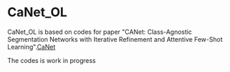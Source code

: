 # CaNet_OL
CaNet_OL is based on codes for paper "CANet: Class-Agnostic Segmentation Networks with Iterative Refinement and Attentive Few-Shot Learning".[CaNet](https://github.com/icoz69/CaNet)

The codes is work in progress
